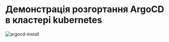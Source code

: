# Демонстрація розгортання ArgoCD в кластері kubernetes

![argocd-install](../.data/argocd-demo.gif)

